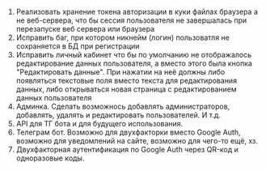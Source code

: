 1. Реализовать хранение токена авторизации в куки файлах браузера а не веб-сервера, что бы сессия пользователя не завершалась при перезапуске веб сервера или браузера
2. Исправить баг, при котором никнейм (логин) пользоватля не сохраняется в БД при регистрации
3. Исправить личный кабинет что бы по умолчанию не отображалось редактирование данных пользователя, а вместо этого была кнопка "Редактировать данные". При нажатии на неё должны либо появляться текстовые поля вместо текста для редактирования данных, либо открываться новая страница с редактированием данных пользователя
4. Админка. Сделать возможнось добавлять администраторов, добавлять, удалять и редактировать пользователей. И т.д.
5. API для ТГ бота и для будущего использования.
6. Телеграм бот. Возможно для двухфакторки вместо Google Auth, возможно для уведомлений на сайте, возможно для чего-то ещё, хз.
7. Двухфакторная аутентификация по Google Auth через QR-код и одноразовые коды.